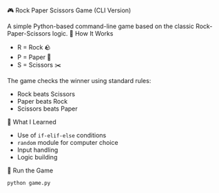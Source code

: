  🎮 Rock Paper Scissors Game (CLI Version)

A simple Python-based command-line game based on the classic Rock-Paper-Scissors logic.
 🚀 How It Works
- R = Rock 🪨
- P = Paper 📄
- S = Scissors ✂️

The game checks the winner using standard rules:
- Rock beats Scissors
- Paper beats Rock
- Scissors beats Paper

🧠 What I Learned
- Use of `if-elif-else` conditions
- `random` module for computer choice
- Input handling
- Logic building

📌 Run the Game
```bash
python game.py
